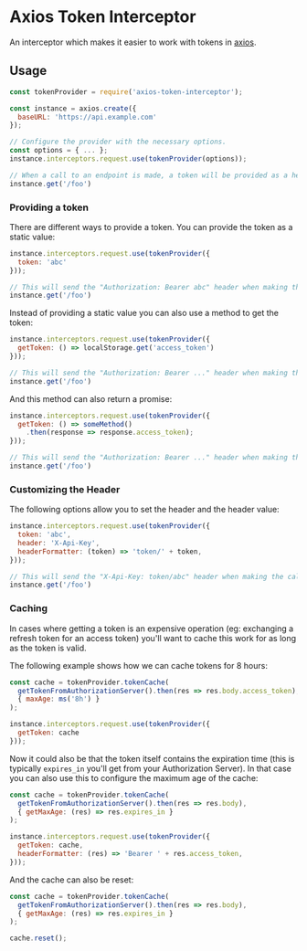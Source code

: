 # Axios Token Interceptor

An interceptor which makes it easier to work with tokens in [axios](https://github.com/mzabriskie/axios).

## Usage

```js
const tokenProvider = require('axios-token-interceptor');

const instance = axios.create({
  baseURL: 'https://api.example.com'
});

// Configure the provider with the necessary options.
const options = { ... };
instance.interceptors.request.use(tokenProvider(options));

// When a call to an endpoint is made, a token will be provided as a header.
instance.get('/foo')
```

### Providing a token

There are different ways to provide a token. You can provide the token as a static value:

```js
instance.interceptors.request.use(tokenProvider({
  token: 'abc'
}));

// This will send the "Authorization: Bearer abc" header when making the call to the API endpoint.
instance.get('/foo')
```

Instead of providing a static value you can also use a method to get the token:

```js
instance.interceptors.request.use(tokenProvider({
  getToken: () => localStorage.get('access_token')
}));

// This will send the "Authorization: Bearer ..." header when making the call to the API endpoint.
instance.get('/foo')
```

And this method can also return a promise:

```js
instance.interceptors.request.use(tokenProvider({
  getToken: () => someMethod()
    .then(response => response.access_token);
}));

// This will send the "Authorization: Bearer ..." header when making the call to the API endpoint.
instance.get('/foo')
```

### Customizing the Header

The following options allow you to set the header and the header value:

```js
instance.interceptors.request.use(tokenProvider({
  token: 'abc',
  header: 'X-Api-Key',
  headerFormatter: (token) => 'token/' + token,
}));

// This will send the "X-Api-Key: token/abc" header when making the call to the API endpoint.
instance.get('/foo')
```

### Caching

In cases where getting a token is an expensive operation (eg: exchanging a refresh token for an access token) you'll want to cache this work for as long as the token is valid.

The following example shows how we can cache tokens for 8 hours:

```js
const cache = tokenProvider.tokenCache(
  getTokenFromAuthorizationServer().then(res => res.body.access_token),
  { maxAge: ms('8h') }
);

instance.interceptors.request.use(tokenProvider({
  getToken: cache
}));
```

Now it could also be that the token itself contains the expiration time (this is typically `expires_in` you'll get from your Authorization Server). In that case you can also use this to configure the maximum age of the cache:

```js
const cache = tokenProvider.tokenCache(
  getTokenFromAuthorizationServer().then(res => res.body),
  { getMaxAge: (res) => res.expires_in }
);

instance.interceptors.request.use(tokenProvider({
  getToken: cache,
  headerFormatter: (res) => 'Bearer ' + res.access_token,
}));
```

And the cache can also be reset:

```js
const cache = tokenProvider.tokenCache(
  getTokenFromAuthorizationServer().then(res => res.body),
  { getMaxAge: (res) => res.expires_in }
);

cache.reset();
```
